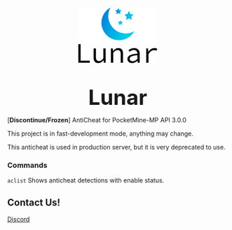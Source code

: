 <br>
<p align="center"><img src="icon.svg" height="128"/></p>
<br>
<p align="center"><font size="+8"><strong>Lunar</strong></font></p>

[__Discontinue/Frozen__] AntiCheat for PocketMine-MP API 3.0.0

This project is in fast-development mode, anything may change.

This anticheat is used in production server, but it is very deprecated to use.

### Commands

`aclist` Shows anticheat detections with enable status.

## Contact Us!

[Discord](https://discord.gg/g9a8TrZu34)
